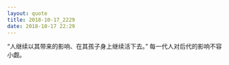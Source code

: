 ```yaml
---
layout: quote
title: 2018-10-17_2229
date: 2018-10-17 22:29
---
```


“人继续以其带来的影响、在其孩子身上继续活下去。”         每一代人对后代的影响不容小觑。
